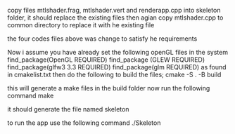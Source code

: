 copy files mtlshader.frag, mtlshader.vert and renderapp.cpp into skeleton folder, it should replace the existing files
then agian copy mtlshader.cpp to common directory to replace it with he existing file

the four codes files above was change to satisfy he requirements

Now i assume you have already set the following openGL files in the system
find_package(OpenGL REQUIRED)
find_package (GLEW REQUIRED)
find_package(glfw3 3.3 REQUIRED)
find_package(glm REQUIRED) 
as found in cmakelist.txt
then do the following to build the files; 
cmake -S . -B build

this will generate a make files in the build folder
 now run the following command
 make
 
 it should generate the file named skeleton
 
 to run the app use the following command
 ./Skeleton
